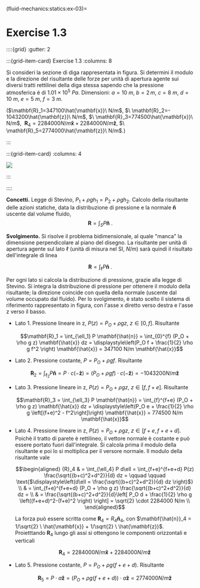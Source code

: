 (fluid-mechanics:statics:ex-03)=
# Exercise 1.3

::::{grid}
:gutter: 2

:::{grid-item-card} Exercise 1.3
:columns: 8

Si consideri la sezione di diga rappresentata in figura.
Si determini il modulo e la direzione del risultante 
delle forze per unità di apertura agente sui diversi 
tratti rettilinei della diga stessa sapendo che la pressione
atmosferica é di $1.01 \times 10^5\ Pa$. Dimensioni: $a=10\ m$,
$b=2\, m$, $c=8\ m$, $d=10\ m$, $e=5\ m$, $f=3\ m$.

($\mathbf{R}_1=347100\hat{\mathbf{x}}\  N/m$,
 $\ \mathbf{R}_2=- 1043200\hat{\mathbf{z}}\ N/m$, 
 $\ \mathbf{R}_3=774500\hat{\mathbf{x}}\ N/m$, 
 $\ \mathbf{R}_4=2284000 N/m \mathbf{\hat{x}} + 2284000 N/m \mathbf{\hat{z}}$, 
 $\ \mathbf{R}_5=2774000\hat{\mathbf{z}}\ N/m$.)

:::

:::{grid-item-card}
:columns: 4

![](../../fig/diga2.png)

:::

::::

**Concetti.** Legge di Stevino, $P_1 + \rho g h_1 = P_2 + \rho g h_2$. Calcolo della
risultante delle azioni statiche, data la distribuzione di pressione e
la normale $\mathbf{\hat{n}}$ uscente dal volume fluido,
$$\mathbf{R} = \int_{S} P \mathbf{\hat{n}} \ .$$

**Svolgimento.** Si risolve il problema bidimensionale, al quale "manca" la dimensione
perpendicolare al piano del disegno. La risultante per unità di apertura
agente sul lato $\ell$ (unità di misura nel SI, $N/m$) sarà quindi il
risultato dell'integrale di linea

$$\mathbf{R} = \int_{\ell} P \mathbf{\hat{n}} \ .$$

Per ogni lato si calcola la
distribuzione di pressione, grazie alla legge di Stevino. Si integra la
distribuzione di pressione per ottenere il modulo della risultante; la
direzione coincide con quella della normale (uscente dal volume occupato
dal fluido). Per lo svolgimento, è stato scelto il sistema di
riferimento rappresentato in figura, con l'asse x diretto verso destra e
l'asse z verso il basso.

-   Lato 1. Pressione lineare in z,
    $P(z) = P_O + \rho g z , \ z \in [0,f]$. Risultante

    $$\mathbf{R}_1 = \int_{\ell_1} P \mathbf{\hat{n}} = \int_{0}^{f} (P_O + \rho g z) \mathbf{\hat{x}} dz = 
         \displaystyle\left(P_O  f + \frac{1}{2} \rho g f^2 \right) \mathbf{\hat{x}} = 347100 N/m \mathbf{\hat{x}}$$

-   Lato 2. Pressione costante, $P = P_O + \rho g f$. Risultante

    $$\mathbf{R}_2 = \int_{\ell_2} P \mathbf{\hat{n}} = P\cdot c (-\mathbf{\hat{z}})=(P_O + \rho g f)\cdot c(-\mathbf{\hat{z}}) = - 1043200 N/m \mathbf{\hat{z}}$$

-   Lato 3. Pressione lineare in z,
    $P(z) = P_O + \rho g z , \  z \in [f,f+e]$. Risultante

    $$\mathbf{R}_3 = \int_{\ell_3} P \mathbf{\hat{n}} = \int_{f}^{f+e} (P_O + \rho g z) \mathbf{\hat{x}} dz = 
         \displaystyle\left(P_O e + \frac{1}{2} \rho g \left[(f+e)^2 - f^2\right]\right) \mathbf{\hat{x}} = 774500 N/m \mathbf{\hat{x}}$$

-   Lato 4. Pressione lineare in z,
    $P(z)  = P_O + \rho g z , \ z \in [f+e,f+e+d]$. Poichè il tratto di
    parete è rettilineo, il vettore normale è costante e può essere
    portato fuori dall'integrale. Si calcola prima il modulo della
    risultante e poi lo si moltiplica per il versore normale. Il modulo
    della risultante vale

    $$\begin{aligned}
          {R}_4 & = \int_{\ell_4} P d\ell = \int_{f+e}^{f+e+d} P(z) \frac{\sqrt{(b+c)^2+d^2}}{d} dz = \qquad \qquad \text{$\displaystyle\left(d\ell = \frac{\sqrt{(b+c)^2+d^2}}{d} dz \right)$} \\
         & = \int_{f+e}^{f+e+d} (P_O + \rho g z) \frac{\sqrt{(b+c)^2+d^2}}{d} dz = \\
         & = \frac{\sqrt{(b+c)^2+d^2}}{d}\left[ P_O d + \frac{1}{2} \rho g \left((f+e+d)^2-(f+e)^2 \right)  \right] = 
         \sqrt{2} \cdot 2284000 N/m \\
       \end{aligned}$$ 

    La forza può essere scritta come
    $\mathbf{R}_4 = R_4 \mathbf{\hat{n}}_4$, con
    $\mathbf{\hat{n}}_4 = 1/\sqrt{2} \ \hat{\mathbf{x}} + 1/\sqrt{2} \ \hat{\mathbf{z}}$.
    Proietttando $\mathbf{R}_4$ lungo gli assi si ottengono le componenti
    orizzontali e verticali

    $$\mathbf{R}_4 = 2284000 N/m \mathbf{\hat{x}} + 2284000 N/m \mathbf{\hat{z}}$$

-   Lato 5. Pressione costante, $P = P_O + \rho g (f+e+d)$. Risultante

    $$\mathbf{R}_5 = P\cdot a \mathbf{\hat{z}} =(P_O + \rho g (f+e+d))\cdot a \mathbf{\hat{z}} =  2774000 N/m \mathbf{\hat{z}}$$
